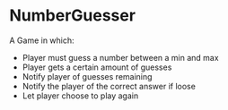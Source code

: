 # NumberGuesser
A Game in which: 
- Player must guess a number between a min and max 
- Player gets a certain amount of guesses 
- Notify player of guesses remaining 
- Notify the player of the correct answer if loose
- Let player choose to play again
